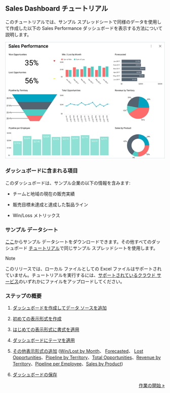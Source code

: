 ## Sales Dashboard チュートリアル

このチュートリアルでは、サンプル スプレッドシートで同様のデータを使用して作成した以下の Sales Performance ダッシュボードを表示する方法について説明します。

![SalesPerformanceDashboard\_All](images/SalesPerformanceDashboard_All.png)

### ダッシュボードに含まれる項目

このダッシュボードは、サンプル企業の以下の情報を含みます:

  - チームと地域の現在の販売実績

  - 販売目標未達成と達成した製品ライン

  - Win/Loss メトリックス

### サンプル データシート

[ここ](http://download.infragistics.com/reportplus/help/samples/Reveal_Dashboard_Tutorials.xlsx)からサンプル データシートをダウンロードできます。その他すべてのダッシュボード [チュートリアル](dashboard-tutorials.md)で同じサンプル スプレッドシートを使用します。

>[!NOTE]
>このリリースでは、ローカル ファイルとしての Excel ファイルはサポートされていません。チュートリアルを実行するには、[サポートされているクラウド サービス](data-sources.md)のいずれかにファイルをアップロードしてください。

### ステップの概要

1.  [ダッシュボードを作成してデータ ソースを追加](sales-starting-creation-process.md)

2.  [初めての表示形式を作成](sales-selecting-data-visualization.md)

3.  [はじめての表示形式に書式を適用](sales-applying-formatting-visualization.md)

4.  [ダッシュボードにテーマを適用](sales-applying-theme.md)

5.  [その他表示形式の追加](sales-adding-other-visualizations.md) ([Win/Lost by Month](sales-adding-other-visualizations.html#win-lost-by-month)、
[Forecasted](sales-adding-other-visualizations#forecasted)、 [Lost Opportunities](sales-adding-other-visualizations.html#lost-opportunities)、[Pipeline by Territory](sales-adding-other-visualizations.html#pipeline-by-territory)、[Total Opportunities](sales-adding-other-visualizations.html#total-opportunities)、[Revenue by Territory](sales-adding-other-visualizations.html#revenue-by-territory)、[Pipeline per Employee](sales-adding-other-visualizations.html#pipeline-per-employee)、[Sales by Product](sales-adding-other-visualizations.html#sales-by-product))

6.  [ダッシュボードの保存](sales-saving-dashboard.md)

<style>
.previous {
    text-align: left
}

.next {
    float: right
}

</style>

<a href="sales-starting-creation-process.md" class="next">作業の開始 &raquo;</a>